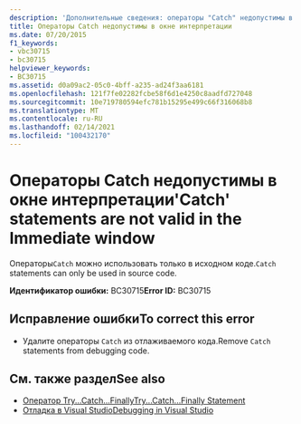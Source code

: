 ```yaml
---
description: 'Дополнительные сведения: операторы "Catch" недопустимы в окне интерпретации'
title: Операторы Catch недопустимы в окне интерпретации
ms.date: 07/20/2015
f1_keywords:
- vbc30715
- bc30715
helpviewer_keywords:
- BC30715
ms.assetid: d0a09ac2-05c0-4bff-a235-ad24f3aa6181
ms.openlocfilehash: 121f7fe02282fcbe58f6d1e4250c8aadfd727048
ms.sourcegitcommit: 10e719780594efc781b15295e499c66f316068b8
ms.translationtype: MT
ms.contentlocale: ru-RU
ms.lasthandoff: 02/14/2021
ms.locfileid: "100432170"
---
```

# <a name="catch-statements-are-not-valid-in-the-immediate-window"></a><span data-ttu-id="be488-103">Операторы Catch недопустимы в окне интерпретации</span><span class="sxs-lookup"><span data-stu-id="be488-103">'Catch' statements are not valid in the Immediate window</span></span>

<span data-ttu-id="be488-104">Операторы`Catch` можно использовать только в исходном коде.</span><span class="sxs-lookup"><span data-stu-id="be488-104">`Catch` statements can only be used in source code.</span></span>  
  
 <span data-ttu-id="be488-105">**Идентификатор ошибки:** BC30715</span><span class="sxs-lookup"><span data-stu-id="be488-105">**Error ID:** BC30715</span></span>  
  
## <a name="to-correct-this-error"></a><span data-ttu-id="be488-106">Исправление ошибки</span><span class="sxs-lookup"><span data-stu-id="be488-106">To correct this error</span></span>  
  
- <span data-ttu-id="be488-107">Удалите операторы `Catch` из отлаживаемого кода.</span><span class="sxs-lookup"><span data-stu-id="be488-107">Remove `Catch` statements from debugging code.</span></span>  
  
## <a name="see-also"></a><span data-ttu-id="be488-108">См. также раздел</span><span class="sxs-lookup"><span data-stu-id="be488-108">See also</span></span>

- [<span data-ttu-id="be488-109">Оператор Try...Catch...Finally</span><span class="sxs-lookup"><span data-stu-id="be488-109">Try...Catch...Finally Statement</span></span>](../language-reference/statements/try-catch-finally-statement.md)
- [<span data-ttu-id="be488-110">Отладка в Visual Studio</span><span class="sxs-lookup"><span data-stu-id="be488-110">Debugging in Visual Studio</span></span>](/visualstudio/debugger/debugger-feature-tour)
